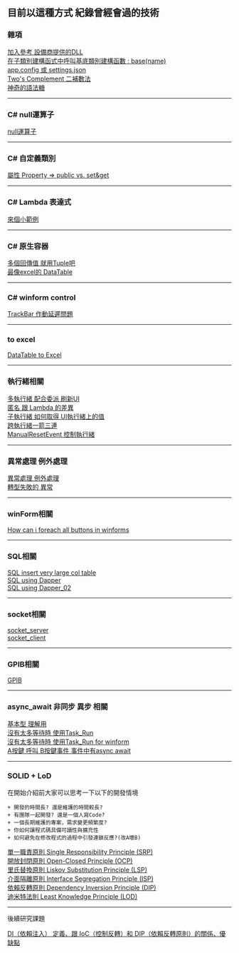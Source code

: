 ## 目前以這種方式 紀錄曾經會過的技術

### 雜項

[加入參考 設備商提供的DLL](/Miscellaneous/Add_reference.md)  
[在子類別建構函式中呼叫基底類別建構函數   : base(name)](/Miscellaneous/calling_the_base_constructor.md)  
[app.config 或 settings.json](/Miscellaneous/app_config_settings_json.md)  
[Two's Complement 二補數法](/Miscellaneous/Two_s_Complement.md)  
[神奇的語法糖](/Miscellaneous/syntactic_sugar.md)

---

### C# null運算子  
[null運算子](/null/null.md)  

---

### C# 自定義類別  
[屬性 Property => public vs. set&get](/Class/Class.md)  

---
### C# Lambda 表達式  
[來個小範例](/Lambda/Lambda01.md)  

---
### C# 原生容器  
[多個回傳值 就用Tuple吧](/Tuple/Tuple.md)  
[最像excel的 DataTable](/DataTable/DataTable.md)  

---
### C# winform control  
[TrackBar 作動延遲問題](/winform/TrackBar.md)  

---
### to excel
[DataTable to Excel](/to_excel/to_excel.md)  

---
### 執行緒相關  
[多執行緒 配合委派 刷新UI](/multithreading/multithreading.md)  
[匿名 跟 Lambda  的差異](/Anonymous_Lambda/Anonymous_Lambda.md)  
[子執行緒  如何取得 UI執行緒上的值](/multithreading/how_to_get_value_of_ui_thread.md)  
[跨執行緒一箭三連](/multithreading/跨執行緒一箭三連.md)  
[ManualResetEvent 控制執行緒](/multithreading/ManualResetEvent.md)  

---
### 異常處理 例外處理
[異常處理 例外處理](/Exception/Exception.md)  
[轉型失敗的 異常](/TryParse/TryParse.md)  

---
### winForm相關
[How can i foreach all buttons in winforms](/winform/foreach_Control.md)  

---
### SQL相關
[SQL insert very large col table](/SQL/SQL.md)  
[SQL using Dapper](/SQL/SQL_using_Dapper.md)  
[SQL using Dapper_02](/SQL/SQL_using_Dapper_02.md)  

---
### socket相關
[socket_server](/socket/socket_server.md)  
[socket_client](/socket/socket_client.md)  

---
### GPIB相關
[GPIB](/GPIB/GPIB.md)  

---
### async_await 非同步  異步  相關 
[基本型 理解用](/async_await/async_await.md)  
[沒有太多等待時  使用Task_Run](/async_await/Task_Run.md)  
[沒有太多等待時  使用Task_Run  for winform](/async_await/Task_Run_for_winform.md)  
[A按鍵 呼叫 B按鍵事件 事件中有async await](/async_await/buttonAclick_call_buttonBclick_with_async_await.md) 

---
### SOLID + LoD
在開始介紹前大家可以思考一下以下的開發情境

    + 開發的時間長? 還是維護的時間較長?  
    + 有團隊一起開發? 還是一個人寫Code?  
    + 一個長期維護的專案，需求變更頻繁度?  
    + 你如何讓程式碼具備可讀性與擴充性  
    + 如何避免在修改程式的過程中引發連鎖反應?(改A壞B)  



[單一職責原則 Single Responsibility Principle (SRP)](/GPIB/GPIB.md)  
[開放封閉原則 Open-Closed Principle (OCP)](/GPIB/GPIB.md)  
[里氏替換原則 Liskov Substitution Principle (LSP)](/GPIB/GPIB.md)  
[介面隔離原則 Interface Segregation Principle (ISP)](/GPIB/GPIB.md)  
[依賴反轉原則 Dependency Inversion Principle (DIP)](/SOLID/DIP.md)  
[迪米特法則 Least Knowledge Principle (LOD)](/GPIB/GPIB.md)  

---
後續研究課題  

[DI（依賴注入） 定義、跟 IoC（控制反轉）和 DIP（依賴反轉原則）的關係、優缺點](https://medium.com/wenchin-rolls-around/%E6%B7%BA%E5%85%A5%E6%B7%BA%E5%87%BA-dependency-injection-ea672ba033ca)  
